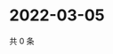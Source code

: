 # 2022-03-05

共 0 条

<!-- BEGIN WEIBO -->
<!-- 最后更新时间 Sat Mar 05 2022 16:11:06 GMT+0800 (China Standard Time) -->

<!-- END WEIBO -->
